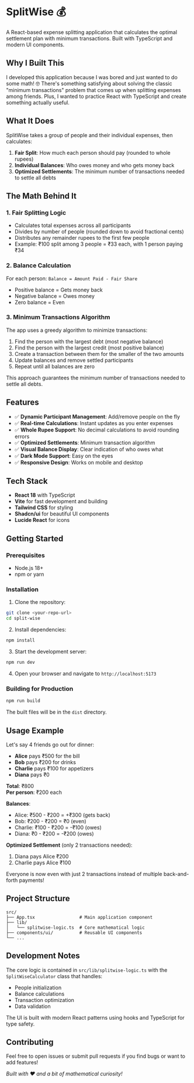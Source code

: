 # SplitWise 💰

A React-based expense splitting application that calculates the optimal settlement plan with minimum transactions. Built with TypeScript and modern UI components.

## Why I Built This

I developed this application because I was bored and just wanted to do some math! 🤓 There's something satisfying about solving the classic "minimum transactions" problem that comes up when splitting expenses among friends. Plus, I wanted to practice React with TypeScript and create something actually useful.

## What It Does

SplitWise takes a group of people and their individual expenses, then calculates:

1. **Fair Split**: How much each person should pay (rounded to whole rupees)
2. **Individual Balances**: Who owes money and who gets money back
3. **Optimized Settlements**: The minimum number of transactions needed to settle all debts

## The Math Behind It

### 1. Fair Splitting Logic
- Calculates total expenses across all participants
- Divides by number of people (rounded down to avoid fractional cents)
- Distributes any remainder rupees to the first few people
- Example: ₹100 split among 3 people = ₹33 each, with 1 person paying ₹34

### 2. Balance Calculation
For each person: `Balance = Amount Paid - Fair Share`
- Positive balance = Gets money back
- Negative balance = Owes money
- Zero balance = Even

### 3. Minimum Transactions Algorithm
The app uses a greedy algorithm to minimize transactions:

1. Find the person with the largest debt (most negative balance)
2. Find the person with the largest credit (most positive balance)
3. Create a transaction between them for the smaller of the two amounts
4. Update balances and remove settled participants
5. Repeat until all balances are zero

This approach guarantees the minimum number of transactions needed to settle all debts.

## Features

- ✅ **Dynamic Participant Management**: Add/remove people on the fly
- ✅ **Real-time Calculations**: Instant updates as you enter expenses
- ✅ **Whole Rupee Support**: No decimal calculations to avoid rounding errors
- ✅ **Optimized Settlements**: Minimum transaction algorithm
- ✅ **Visual Balance Display**: Clear indication of who owes what
- ✅ **Dark Mode Support**: Easy on the eyes
- ✅ **Responsive Design**: Works on mobile and desktop

## Tech Stack

- **React 18** with TypeScript
- **Vite** for fast development and building
- **Tailwind CSS** for styling
- **Shadcn/ui** for beautiful UI components
- **Lucide React** for icons

## Getting Started

### Prerequisites
- Node.js 18+ 
- npm or yarn

### Installation

1. Clone the repository:
```bash
git clone <your-repo-url>
cd split-wise
```

2. Install dependencies:
```bash
npm install
```

3. Start the development server:
```bash
npm run dev
```

4. Open your browser and navigate to `http://localhost:5173`

### Building for Production

```bash
npm run build
```

The built files will be in the `dist` directory.

## Usage Example

Let's say 4 friends go out for dinner:

- **Alice** pays ₹500 for the bill
- **Bob** pays ₹200 for drinks  
- **Charlie** pays ₹100 for appetizers
- **Diana** pays ₹0

**Total**: ₹800  
**Per person**: ₹200 each

**Balances**:
- Alice: ₹500 - ₹200 = +₹300 (gets back)
- Bob: ₹200 - ₹200 = ₹0 (even)
- Charlie: ₹100 - ₹200 = -₹100 (owes)
- Diana: ₹0 - ₹200 = -₹200 (owes)

**Optimized Settlement** (only 2 transactions needed):
1. Diana pays Alice ₹200
2. Charlie pays Alice ₹100

Everyone is now even with just 2 transactions instead of multiple back-and-forth payments!

## Project Structure

```
src/
├── App.tsx                 # Main application component
├── lib/
│   └── splitwise-logic.ts  # Core mathematical logic
├── components/ui/          # Reusable UI components
└── ...
```

## Development Notes

The core logic is contained in `src/lib/splitwise-logic.ts` with the `SplitWiseCalculator` class that handles:
- People initialization
- Balance calculations  
- Transaction optimization
- Data validation

The UI is built with modern React patterns using hooks and TypeScript for type safety.

## Contributing

Feel free to open issues or submit pull requests if you find bugs or want to add features!


*Built with ❤️ and a bit of mathematical curiosity!*
